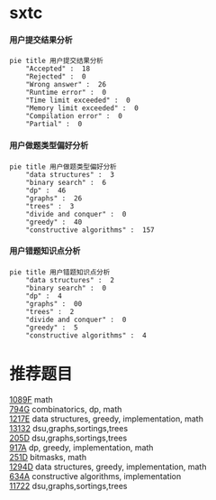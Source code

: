 # sxtc

<!-- tabs:start -->



#### **用户提交结果分析**

```mermaid
pie title 用户提交结果分析
    "Accepted" :  18
    "Rejected" :  0
    "Wrong answer" :  26
    "Runtime error" :  0
    "Time limit exceeded" :  0
    "Memory limit exceeded" :  0
    "Compilation error" :  0
    "Partial" :  0
```

#### **用户做题类型偏好分析**

```mermaid
pie title 用户做题类型偏好分析
    "data structures" :  3
    "binary search" :  6
    "dp" :  46
    "graphs" :  26
    "trees" :  3
    "divide and conquer" :  0
    "greedy" :  40
    "constructive algorithms" :  157
```
#### **用户错题知识点分析**

```mermaid
pie title 用户错题知识点分析
    "data structures" :  2
    "binary search" :  0
    "dp" :  4
    "graphs" :  00
    "trees" :  2
    "divide and conquer" :  0
    "greedy" :  5
    "constructive algorithms" :  4
```



<!-- tabs:end -->
# 推荐题目
[1089F](https://codeforces.com/contest/1089/problem/F)		math		  
[794G](https://codeforces.com/contest/794/problem/G)		combinatorics,
                        dp,
                        math		  
[1217E](https://codeforces.com/contest/1217/problem/E)		data structures,
                        greedy,
                        implementation,
                        math		  
[13132](https://codeforces.com/contest/1313/problem/2)		dsu,graphs,sortings,trees		  
[205D](https://codeforces.com/contest/205/problem/D)		dsu,graphs,sortings,trees		  
[917A](https://codeforces.com/contest/917/problem/A)		dp,
                        greedy,
                        implementation,
                        math		  
[251D](https://codeforces.com/contest/251/problem/D)		bitmasks,
                        math		  
[1294D](https://codeforces.com/contest/1294/problem/D)		data structures,
                        greedy,
                        implementation,
                        math		  
[634A](https://codeforces.com/contest/634/problem/A)		constructive algorithms,
                        implementation		  
[11722](https://codeforces.com/contest/1172/problem/2)		dsu,graphs,sortings,trees		  
